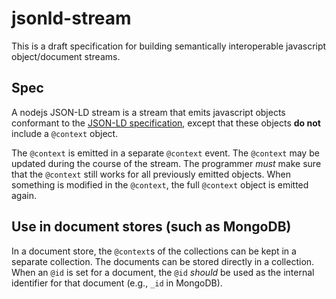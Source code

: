 # jsonld-stream

This is a draft specification for building semantically interoperable javascript object/document streams.

## Spec

A nodejs JSON-LD stream is a stream that emits javascript objects conformant to the [JSON-LD specification](http://www.w3.org/TR/json-ld/), except that these objects __do not__ include a `@context` object.

The `@context` is emitted in a separate `@context` event. The `@context` may be updated during the course of the stream. The programmer _must_ make sure that the `@context` still works for all previously emitted objects. When something is modified in the `@context`, the full `@context` object is emitted again.

## Use in document stores (such as MongoDB)

In a document store, the `@context`s of the collections can be kept in a separate collection. The documents can be stored directly in a collection. When an `@id` is set for a document, the `@id` _should_ be used as the internal identifier for that document (e.g., `_id` in MongoDB).
